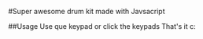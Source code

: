 #Super awesome drum kit made with Javsacript

##Usage
Use que keypad or click the keypads
That's it c: